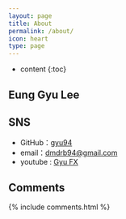```yaml
---
layout: page
title: About
permalink: /about/
icon: heart
type: page
---
```


* content
{:toc}

## Eung Gyu Lee



## SNS

* GitHub：[gyu94](https://github.com/gyu94)
* email：dmdrb94@gmail.com
* youtube : [Gyu FX](https://www.youtube.com/@GyuFX/videos)

## Comments

{% include comments.html %}
